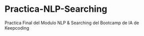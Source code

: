 # Practica-NLP-Searching
Practica Final del Modulo NLP &amp; Searching del Bootcamp de IA de Keepcoding
